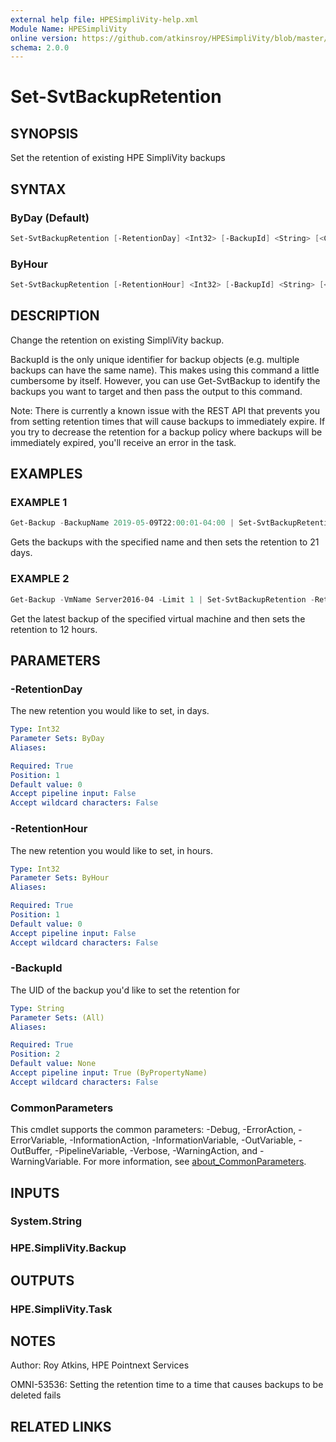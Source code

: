 ```yaml
---
external help file: HPESimpliVity-help.xml
Module Name: HPESimpliVity
online version: https://github.com/atkinsroy/HPESimpliVity/blob/master/docs/Get-SvtDatastoreComputeNode.md
schema: 2.0.0
---
```


# Set-SvtBackupRetention

## SYNOPSIS

Set the retention of existing HPE SimpliVity backups

## SYNTAX

### ByDay (Default)

```PowerShell
Set-SvtBackupRetention [-RetentionDay] <Int32> [-BackupId] <String> [<CommonParameters>]
```

### ByHour

```PowerShell
Set-SvtBackupRetention [-RetentionHour] <Int32> [-BackupId] <String> [<CommonParameters>]
```

## DESCRIPTION

Change the retention on existing SimpliVity backup.

BackupId is the only unique identifier for backup objects (e.g. multiple backups can have the same name). This makes using this command a little cumbersome by itself. However, you can use Get-SvtBackup to identify the backups you want to target and then pass the output to this command.

Note: There is currently a known issue with the REST API that prevents you from setting retention times that will cause backups to immediately expire. If you try to decrease the retention for a backup policy where backups will be immediately expired, you'll receive an error in the task.

## EXAMPLES

### EXAMPLE 1

```PowerShell
Get-Backup -BackupName 2019-05-09T22:00:01-04:00 | Set-SvtBackupRetention -RetentionDay 21
```

Gets the backups with the specified name and then sets the retention to 21 days.

### EXAMPLE 2

```PowerShell
Get-Backup -VmName Server2016-04 -Limit 1 | Set-SvtBackupRetention -RetentionHour 12
```

Get the latest backup of the specified virtual machine and then sets the retention to 12 hours.

## PARAMETERS

### -RetentionDay

The new retention you would like to set, in days.

```yaml
Type: Int32
Parameter Sets: ByDay
Aliases:

Required: True
Position: 1
Default value: 0
Accept pipeline input: False
Accept wildcard characters: False
```

### -RetentionHour

The new retention you would like to set, in hours.

```yaml
Type: Int32
Parameter Sets: ByHour
Aliases:

Required: True
Position: 1
Default value: 0
Accept pipeline input: False
Accept wildcard characters: False
```

### -BackupId

The UID of the backup you'd like to set the retention for

```yaml
Type: String
Parameter Sets: (All)
Aliases:

Required: True
Position: 2
Default value: None
Accept pipeline input: True (ByPropertyName)
Accept wildcard characters: False
```

### CommonParameters

This cmdlet supports the common parameters: -Debug, -ErrorAction, -ErrorVariable, -InformationAction, -InformationVariable, -OutVariable, -OutBuffer, -PipelineVariable, -Verbose, -WarningAction, and -WarningVariable. For more information, see [about_CommonParameters](http://go.microsoft.com/fwlink/?LinkID=113216).

## INPUTS

### System.String

### HPE.SimpliVity.Backup

## OUTPUTS

### HPE.SimpliVity.Task

## NOTES

Author: Roy Atkins, HPE Pointnext Services

OMNI-53536: Setting the retention time to a time that causes backups to be deleted fails

## RELATED LINKS

